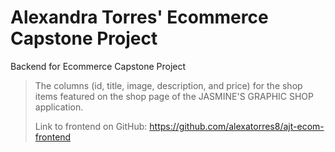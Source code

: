 # Alexandra Torres' Ecommerce Capstone Project
Backend for Ecommerce Capstone Project
> The columns (id, title, image, description, and price) for the shop items featured on the shop page of the JASMINE'S GRAPHIC SHOP application.
> 
> Link to frontend on GitHub: https://github.com/alexatorres8/ajt-ecom-frontend
